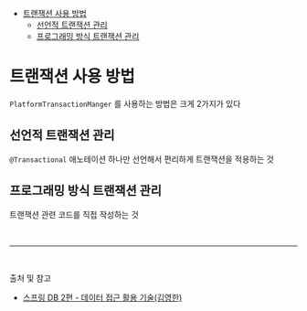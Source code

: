 - [트랜잭션 사용 방법](#트랜잭션-사용-방법)
  - [선언적 트랜잭션 관리](#선언적-트랜잭션-관리)
  - [프로그래밍 방식 트랜잭션 관리](#프로그래밍-방식-트랜잭션-관리)

# 트랜잭션 사용 방법
`PlatformTransactionManger` 를 사용하는 방법은 크게 2가지가 있다

## 선언적 트랜잭션 관리

`@Transactional` 애노테이션 하나만 선언해서 편리하게 트랜잭션을 적용하는 것

## 프로그래밍 방식 트랜잭션 관리

트랜잭션 관련 코드를 직접 작성하는 것

<br/>

---

<br/>

출처 및 참고
- [스프링 DB 2편 - 데이터 접근 활용 기술(김영한)](https://www.inflearn.com/course/%EC%8A%A4%ED%94%84%EB%A7%81-db-2/dashboard)